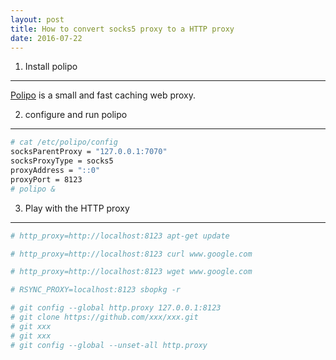 ```yaml
---
layout: post
title: How to convert socks5 proxy to a HTTP proxy
date: 2016-07-22
---
```

1. Install polipo
-----------------
[Polipo](https://www.irif.univ-paris-diderot.fr/~jch/software/polipo/) is a small and fast caching web proxy.

2. configure and run polipo
---------------------------

```sh
# cat /etc/polipo/config
socksParentProxy = "127.0.0.1:7070"
socksProxyType = socks5
proxyAddress = "::0"
proxyPort = 8123
# polipo &
```

3. Play with the HTTP proxy
----------------------------

```sh
# http_proxy=http://localhost:8123 apt-get update

# http_proxy=http://localhost:8123 curl www.google.com

# http_proxy=http://localhost:8123 wget www.google.com

# RSYNC_PROXY=localhost:8123 sbopkg -r

# git config --global http.proxy 127.0.0.1:8123
# git clone https://github.com/xxx/xxx.git
# git xxx
# git xxx
# git config --global --unset-all http.proxy
```
